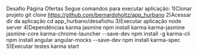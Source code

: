 Desafio Página Ofertas
Segue comandos para executar aplicação:
1)Clonar projeto
git clone https://github.com/bernardoholtz/app_hurbano
2)Acessar dir da aplicação
cd app_hurbano/desafiohu
3)Executar aplicação
node server
4)Dependências karma jasmine
npm install karma karma-jasmine jasmine-core karma-chrome-launcher --save-dev
npm install -g karma-cli
npm install angular angular-mocks --save-dev
npm install karma-spec
5)Executar testes
karma start
